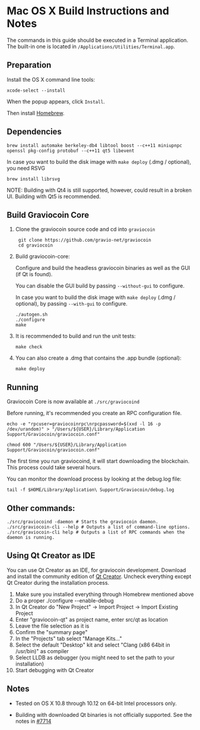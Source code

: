 Mac OS X Build Instructions and Notes
====================================
The commands in this guide should be executed in a Terminal application.
The built-in one is located in `/Applications/Utilities/Terminal.app`.

Preparation
-----------
Install the OS X command line tools:

`xcode-select --install`

When the popup appears, click `Install`.

Then install [Homebrew](http://brew.sh).

Dependencies
----------------------

    brew install automake berkeley-db4 libtool boost --c++11 miniupnpc openssl pkg-config protobuf --c++11 qt5 libevent

In case you want to build the disk image with `make deploy` (.dmg / optional), you need RSVG
 
    brew install librsvg

NOTE: Building with Qt4 is still supported, however, could result in a broken UI. Building with Qt5 is recommended.

Build Graviocoin Core
------------------------

1. Clone the graviocoin source code and cd into `graviocoin`

        git clone https://github.com/gravio-net/graviocoin
        cd graviocoin

2.  Build graviocoin-core:

    Configure and build the headless graviocoin binaries as well as the GUI (if Qt is found).

    You can disable the GUI build by passing `--without-gui` to configure.

    In case you want to build the disk image with `make deploy` (.dmg / optional), by passing `--with-gui` to configure.
    
        ./autogen.sh
        ./configure
        make

3.  It is recommended to build and run the unit tests:

        make check

4.  You can also create a .dmg that contains the .app bundle (optional):

        make deploy

Running
-------

Graviocoin Core is now available at `./src/graviocoind`

Before running, it's recommended you create an RPC configuration file.

    echo -e "rpcuser=graviocoinrpc\nrpcpassword=$(xxd -l 16 -p /dev/urandom)" > "/Users/${USER}/Library/Application Support/Graviocoin/graviocoin.conf"

    chmod 600 "/Users/${USER}/Library/Application Support/Graviocoin/graviocoin.conf"

The first time you run graviocoind, it will start downloading the blockchain. This process could take several hours.

You can monitor the download process by looking at the debug.log file:

    tail -f $HOME/Library/Application\ Support/Graviocoin/debug.log

Other commands:
-------

    ./src/graviocoind -daemon # Starts the graviocoin daemon.
    ./src/graviocoin-cli --help # Outputs a list of command-line options.
    ./src/graviocoin-cli help # Outputs a list of RPC commands when the daemon is running.

Using Qt Creator as IDE
------------------------
You can use Qt Creator as an IDE, for graviocoin development.
Download and install the community edition of [Qt Creator](https://www.qt.io/download/).
Uncheck everything except Qt Creator during the installation process.

1. Make sure you installed everything through Homebrew mentioned above
2. Do a proper ./configure --enable-debug
3. In Qt Creator do "New Project" -> Import Project -> Import Existing Project
4. Enter "graviocoin-qt" as project name, enter src/qt as location
5. Leave the file selection as it is
6. Confirm the "summary page"
7. In the "Projects" tab select "Manage Kits..."
8. Select the default "Desktop" kit and select "Clang (x86 64bit in /usr/bin)" as compiler
9. Select LLDB as debugger (you might need to set the path to your installation)
10. Start debugging with Qt Creator

Notes
-----

* Tested on OS X 10.8 through 10.12 on 64-bit Intel processors only.

* Building with downloaded Qt binaries is not officially supported. See the notes in [#7714](https://github.com/bitcoin/bitcoin/issues/7714)
